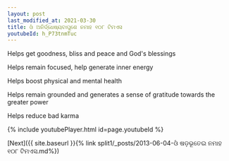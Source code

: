 ```yaml
---
layout: post
last_modified_at: 2021-03-30
title: ଓଁ ଅନିର୍ଦ୍ଧେଷ୍ୟବାପୁଶେ ନମାହ ୧୦୮ ଟିମଏସ
youtubeId: h_P73tnmTuc
---
```

 
 
Helps get goodness, bliss and peace and God's blessings
 
Helps remain focused, help generate inner energy 
 
Helps boost physical and mental health 
 
Helps remain grounded and generates a sense of gratitude towards the greater power 
 
Helps reduce bad karma
 
 
 
 


{% include youtubePlayer.html id=page.youtubeId %}
 
[Next]({{ site.baseurl }}{% link  split1/_posts/2013-06-04-ଓଁ ଷଡ଼ଭୂତେଇ ନମାହ ୧୦୮ ଟିମଏସ.md%})
 
